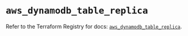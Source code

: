 # `aws_dynamodb_table_replica`

Refer to the Terraform Registry for docs: [`aws_dynamodb_table_replica`](https://registry.terraform.io/providers/hashicorp/aws/6.10.0/docs/resources/dynamodb_table_replica).
